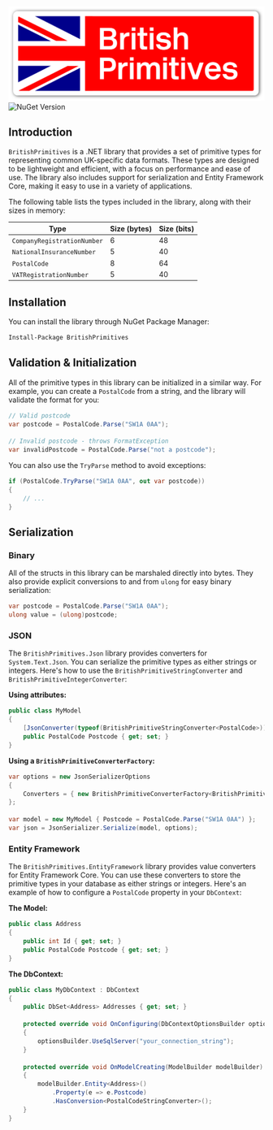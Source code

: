 ![British Primitives](/Wordmark.svg?raw=true)
![NuGet Version](https://img.shields.io/nuget/v/BritishPrimitives)
## Introduction

`BritishPrimitives` is a .NET library that provides a set of primitive types for representing common UK-specific data formats. These types are designed to be lightweight and efficient, with a focus on performance and ease of use. The library also includes support for serialization and Entity Framework Core, making it easy to use in a variety of applications.

The following table lists the types included in the library, along with their sizes in memory:

| Type | Size (bytes) | Size (bits) |
| --- | --- | --- |
| `CompanyRegistrationNumber` | 6 | 48 |
| `NationalInsuranceNumber` | 5 | 40 |
| `PostalCode` | 8 | 64 |
| `VATRegistrationNumber` | 5 | 40 |

## Installation

You can install the library through NuGet Package Manager:

```bash
Install-Package BritishPrimitives
```

## Validation & Initialization

All of the primitive types in this library can be initialized in a similar way. For example, you can create a `PostalCode` from a string, and the library will validate the format for you:

```csharp
// Valid postcode
var postcode = PostalCode.Parse("SW1A 0AA");

// Invalid postcode - throws FormatException
var invalidPostcode = PostalCode.Parse("not a postcode");
```

You can also use the `TryParse` method to avoid exceptions:

```csharp
if (PostalCode.TryParse("SW1A 0AA", out var postcode))
{
    // ...
}
```

## Serialization

### Binary

All of the structs in this library can be marshaled directly into bytes. They also provide explicit conversions to and from `ulong` for easy binary serialization:

```csharp
var postcode = PostalCode.Parse("SW1A 0AA");
ulong value = (ulong)postcode;
```

### JSON

The `BritishPrimitives.Json` library provides converters for `System.Text.Json`. You can serialize the primitive types as either strings or integers. Here's how to use the `BritishPrimitiveStringConverter` and `BritishPrimitiveIntegerConverter`:

**Using attributes:**

```csharp
public class MyModel
{
    [JsonConverter(typeof(BritishPrimitiveStringConverter<PostalCode>))]
    public PostalCode Postcode { get; set; }
}
```

**Using a `BritishPrimitiveConverterFactory`:**

```csharp
var options = new JsonSerializerOptions
{
    Converters = { new BritishPrimitiveConverterFactory<BritishPrimitiveStringConverter<PostalCode>, PostalCode>() }
};

var model = new MyModel { Postcode = PostalCode.Parse("SW1A 0AA") };
var json = JsonSerializer.Serialize(model, options);
```

### Entity Framework

The `BritishPrimitives.EntityFramework` library provides value converters for Entity Framework Core. You can use these converters to store the primitive types in your database as either strings or integers. Here's an example of how to configure a `PostalCode` property in your `DbContext`:

**The Model:**

```csharp
public class Address
{
    public int Id { get; set; }
    public PostalCode Postcode { get; set; }
}
```

**The DbContext:**

```csharp
public class MyDbContext : DbContext
{
    public DbSet<Address> Addresses { get; set; }

    protected override void OnConfiguring(DbContextOptionsBuilder optionsBuilder)
    {
        optionsBuilder.UseSqlServer("your_connection_string");
    }

    protected override void OnModelCreating(ModelBuilder modelBuilder)
    {
        modelBuilder.Entity<Address>()
            .Property(e => e.Postcode)
            .HasConversion<PostalCodeStringConverter>();
    }
}
```